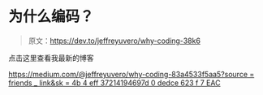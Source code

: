 # 为什么编码？

> 原文：<https://dev.to/jeffreyuvero/why-coding-38k6>

点击这里查看我最新的博客

[https://medium.com/@jeffreyuvero/why-coding-83a4533f5aa5?source = friends _ link&sk = 4b 4 eff 37214194697d 0 dedce 623 f 7 EAC](https://medium.com/@jeffreyuvero/why-coding-83a4533f5aa5?source=friends_link&sk=4b4eff37214194697d0dedce623f7eac)